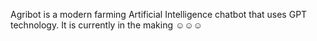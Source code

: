 Agribot is a modern farming Artificial Intelligence chatbot that uses GPT technology.
It is currently in the making ☺️☺️☺️